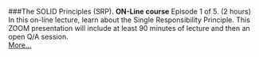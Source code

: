 ###The SOLID Principles (SRP).
**ON-Line course** Episode 1 of 5. (2 hours)<br>
In this on-line lecture, learn about the Single Responsibility Principle.  This ZOOM presentation
will include at least 90 minutes of lecture and then an open Q/A session.<br>
[More...](https://www.eventbrite.com/e/solid-principles-5-weeks-2022-tickets-251442600587)